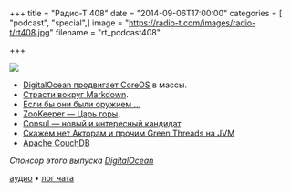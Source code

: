 +++
title = "Радио-Т 408"
date = "2014-09-06T17:00:00"
categories = [ "podcast", "special",]
image = "https://radio-t.com/images/radio-t/rt408.jpg"
filename = "rt_podcast408"

+++

![](https://radio-t.com/images/radio-t/rt408.jpg)

* [DigitalOcean продвигаeт CoreOS](http://techcrunch.com/2014/09/05/digitalocean-partners-with-coreos-to-bring-large-scale-cluster-deployments-to-its-platform/) в массы.
* [Страсти вокруг Markdown](http://habrahabr.ru/post/235611/).
* [Если бы они были оружием ...](http://bjorn.tipling.com/if-programming-languages-were-weapons)
* [ZooKeeper — Царь горы](http://prsm.tc/DAkIk2).
* [Consul — новый и интересный кандидат](http://progrium.com/blog/2014/08/20/consul-service-discovery-with-docker/).
* [Скажем нет Акторам и прочим Green Threads на JVM](http://boundary.com/blog/2014/09/03/no-you-cant-have-a-pony/)
* [Apache CouchDB](http://www.infoq.com/articles/apache-couchdb-the-definitive-introduction)

_Спонсор этого выпуска [DigitalOcean](https://www.digitalocean.com)_

[аудио](https://cdn.radio-t.com/rt_podcast408.mp3) • [лог чата](http://chat.radio-t.com/logs/radio-t-408.html)
<audio src="https://cdn.radio-t.com/rt_podcast408.mp3" preload="none"></audio>

